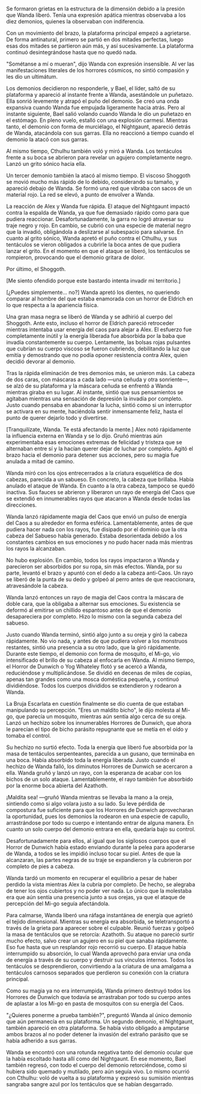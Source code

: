 
Se formaron grietas en la estructura de la dimensión debido a la presión que Wanda liberó. Tenía una expresión apática mientras observaba a los diez demonios, quienes la observaban con indiferencia.

Con un movimiento del brazo, la plataforma principal empezó a agrietarse. De forma antinatural, primero se partió en dos mitades perfectas, luego esas dos mitades se partieron aún más, y así sucesivamente. La plataforma continuó desintegrándose hasta que no quedó nada.

"Sométanse a mí o mueran", dijo Wanda con expresión insensible. Al ver las manifestaciones literales de los horrores cósmicos, no sintió compasión y les dio un ultimátum.

Los demonios decidieron no responderle, y Bael, el líder, saltó de su plataforma y apareció al instante frente a Wanda, asestándole un puñetazo. Ella sonrió levemente y atrapó el puño del demonio. Se creó una onda expansiva cuando Wanda fue empujada ligeramente hacia atrás. Pero al instante siguiente, Bael salió volando cuando Wanda le dio un puñetazo en el estómago. En pleno vuelo, estalló con una explosión carmesí. Mientras tanto, el demonio con forma de murciélago, el Nightgaunt, apareció detrás de Wanda, atacándola con sus garras. Ella no reaccionó a tiempo cuando el demonio la atacó con sus garras.

Al mismo tiempo, Cthulhu también voló y miró a Wanda. Los tentáculos frente a su boca se abrieron para revelar un agujero completamente negro. Lanzó un grito sónico hacia ella.

Un tercer demonio también la atacó al mismo tiempo. El viscoso Shoggoth se movió mucho más rápido de lo debido, considerando su tamaño, y apareció debajo de Wanda. Se formó una red que vibraba con sacos de un material rojo. La red se elevó, a punto de envolver a Wanda.

La reacción de Alex y Wanda fue rápida. El ataque del Nightgaunt impactó contra la espalda de Wanda, ya que fue demasiado rápido como para que pudiera reaccionar. Desafortunadamente, la garra no logró atravesar su traje negro y rojo. En cambio, se cubrió con una especie de material negro que la invadió, obligándola a deslizarse al subespacio para salvarse. En cuanto al grito sónico, Wanda apretó el puño contra el Cthulhu, y sus tentáculos se vieron obligados a cubrirle la boca antes de que pudiera lanzar el grito. En el momento en que el ataque se liberó, los tentáculos se rompieron, provocando que el demonio gritara de dolor.

Por último, el Shoggoth.

[Me siento ofendido porque este bastardo intenta invadir mi territorio.]

[¿Puedes simplemente… no?] Wanda apretó los dientes, no queriendo comparar al hombre del que estaba enamorada con un horror de Eldrich en lo que respecta a la apariencia física.

Una gran masa negra se liberó de Wanda y se adhirió al cuerpo del Shoggoth. Ante esto, incluso el horror de Eldrich pareció retroceder mientras intentaba usar energía del caos para alejar a Alex. El esfuerzo fue completamente inútil y la energía liberada fue absorbida por la baba que invadía constantemente su cuerpo. Lentamente, las bolsas rojas pulsantes que cubrían su cuerpo viscoso se fueron cubriendo, debilitando la luz que emitía y demostrando que no podía oponer resistencia contra Alex, quien decidió devorar al demonio.

Tras la rápida eliminación de tres demonios más, se unieron más. La cabeza de dos caras, con máscaras a cada lado —una ceñuda y otra sonriente—, se alzó de su plataforma y la máscara ceñuda se enfrentó a Wanda mientras giraba en su lugar. Al instante, sintió que sus pensamientos se agitaban mientras una sensación de depresión la invadía por completo. Justo cuando pensaba en abandonar la lucha, sintió como si un interruptor se activara en su mente, haciéndola sentir inmensamente feliz, hasta el punto de querer dejarlo todo y divertirse.

[Tranquilízate, Wanda. Te está afectando la mente.] Alex notó rápidamente la influencia externa en Wanda y se lo dijo. Gruñó mientras aún experimentaba esas emociones extremas de felicidad y tristeza que se alternaban entre sí y la hacían querer dejar de luchar por completo. Agitó el brazo hacia el demonio para detener sus acciones, pero su magia fue anulada a mitad de camino.

Wanda miró con los ojos entrecerrados a la criatura esquelética de dos cabezas, parecida a un sabueso. En concreto, la cabeza que brillaba. Había anulado el ataque de Wanda. En cuanto a la otra cabeza, tampoco se quedó inactiva. Sus fauces se abrieron y liberaron un rayo de energía del Caos que se extendió en innumerables rayos que atacaron a Wanda desde todas las direcciones.

Wanda lanzó rápidamente magia del Caos que envió un pulso de energía del Caos a su alrededor en forma esférica. Lamentablemente, antes de que pudiera hacer nada con los rayos, fue disipado por el dominio que la otra cabeza del Sabueso había generado. Estaba desorientada debido a los constantes cambios en sus emociones y no pudo hacer nada más mientras los rayos la alcanzaban.

No hubo explosión. En cambio, todos los rayos impactaron a Wanda y parecieron ser absorbidos por su ropa, sin más efectos. Wanda, por su parte, levantó el brazo y apuntó con el dedo a la cabeza anti-Caos. Un rayo se liberó de la punta de su dedo y golpeó al perro antes de que reaccionara, atravesándole la cabeza.

Wanda lanzó entonces un rayo de magia del Caos contra la máscara de doble cara, que la obligaba a alternar sus emociones. Su existencia se deformó al emitirse un chillido espantoso antes de que el demonio desapareciera por completo. Hizo lo mismo con la segunda cabeza del sabueso.

Justo cuando Wanda terminó, sintió algo junto a su oreja y giró la cabeza rápidamente. No vio nada, y antes de que pudiera volver a los monstruos restantes, sintió una presencia a su otro lado, que la giró rápidamente. Durante este tiempo, el demonio con forma de mosquito, el Mi-go, vio intensificado el brillo de su cabeza al enfocarla en Wanda. Al mismo tiempo, el Horror de Dunwich o Yog Whateley flotó y se acercó a Wanda, reduciéndose y multiplicándose. Se dividió en decenas de miles de copias, apenas tan grandes como una mosca doméstica pequeña, y continuó dividiéndose. Todos los cuerpos divididos se extendieron y rodearon a Wanda.

La Bruja Escarlata en cuestión finalmente se dio cuenta de que estaban manipulando su percepción. "Eres un maldito bicho", le dijo molesta al Mi-go, que parecía un mosquito, mientras aún sentía algo cerca de su oreja. Lanzó un hechizo sobre los innumerables Horrores de Dunwich, que ahora le parecían el tipo de bicho parásito repugnante que se metía en el oído y tomaba el control.

Su hechizo no surtió efecto. Toda la energía que liberó fue absorbida por la masa de tentáculos serpenteantes, parecida a un gusano, que terminaba en una boca. Había absorbido toda la energía liberada. Justo cuando el hechizo de Wanda falló, los diminutos Horrores de Dunwich se acercaron a ella. Wanda gruñó y lanzó un rayo, con la esperanza de acabar con los bichos de un solo ataque. Lamentablemente, el rayo también fue absorbido por la enorme boca abierta del Azathoth.

¡Maldita sea! —gruñó Wanda mientras se llevaba la mano a la oreja, sintiendo como si algo volara justo a su lado. Su leve pérdida de compostura fue suficiente para que los Horrores de Dunwich aprovecharan la oportunidad, pues los demonios la rodearon en una especie de capullo, arrastrándose por todo su cuerpo e intentando entrar de alguna manera. En cuanto un solo cuerpo del demonio entrara en ella, quedaría bajo su control.

Desafortunadamente para ellos, al igual que los sigilosos cuerpos que el Horror de Dunwich había estado enviando durante la pelea para apoderarse de Wanda, a todos se les impidió incluso tocar su piel. Antes de que la alcanzaran, las partes negras de su traje se expandieron y la cubrieron por completo de pies a cabeza.

Wanda tardó un momento en recuperar el equilibrio a pesar de haber perdido la vista mientras Alex la cubría por completo. De hecho, se alegraba de tener los ojos cubiertos y no poder ver nada. Lo único que la molestaba era que aún sentía una presencia junto a sus orejas, ya que el ataque de percepción del Mi-go seguía afectándola.

Para calmarse, Wanda liberó una ráfaga instantánea de energía que agrietó el tejido dimensional. Mientras su energía era absorbida, se teletransportó a través de la grieta para aparecer sobre el culpable. Reunió fuerzas y golpeó la masa de tentáculos que se retorcía: Azathoth. Su ataque no pareció surtir mucho efecto, salvo crear un agujero en su piel que sanaba rápidamente. Eso fue hasta que un resplandor rojo recorrió su cuerpo. El ataque había interrumpido su absorción, lo cual Wanda aprovechó para enviar una onda de energía a través de su cuerpo y destruir sus vínculos internos. Todos los tentáculos se desprendieron, convirtiendo a la criatura de una amalgama a tentáculos carnosos separados que perdieron su conexión con la criatura principal.

Como su magia ya no era interrumpida, Wanda primero destruyó todos los Horrores de Dunwich que todavía se arrastraban por todo su cuerpo antes de aplastar a los Mi-go en pasta de mosquitos con su energía del Caos.

"¿Quieres ponerme a prueba también?", preguntó Wanda al único demonio que aún permanecía en su plataforma. Un segundo demonio, el Nightgaunt, también apareció en otra plataforma. Se había visto obligado a amputarse ambos brazos al no poder detener la invasión del extraño parásito que se había adherido a sus garras.

Wanda se encontró con una rotunda negativa tanto del demonio ocular que la había escoltado hasta allí como del Nightgaunt. En ese momento, Bael también regresó, con todo el cuerpo del demonio retorciéndose, como si hubiera sido quemado y mutilado, pero aún seguía vivo. Lo mismo ocurrió con Cthulhu: voló de vuelta a su plataforma y expresó su sumisión mientras sangraba sangre azul por los tentáculos que se habían desgarrado.